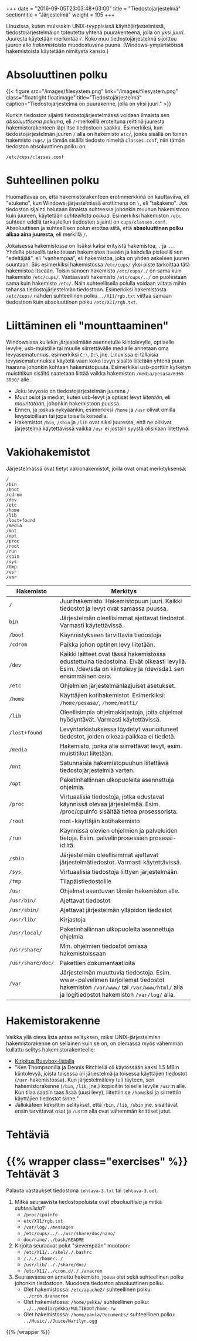 +++
date = "2016-09-05T23:03:48+03:00"
title = "Tiedostojärjestelmä"
sectiontitle = "Järjestelmä"
weight = 105
+++

Linuxissa, kuten muissakin UNIX-tyyppisissä käyttöjärjestelmissä, tiedostojärjestelmä on toteutettu yhtenä
puurakenteena, jolla on yksi *juuri*. Juuresta käytetään merkintää `/`.
Koko muu tiedostojärjestelmä sijoittuu juuren alle *hakemistoista* muodostuvana
puuna. (Windows-ympäristöissä hakemistoista käytetään nimitystä kansio.)

Absoluuttinen polku
===================

{{< figure src="/images/filesystem.png" link="/images/filesystem.png" class="floatright floatimage" title="Tiedostojärjestelmä" caption="Tiedostojärjestelmä on puurakenne, jolla on yksi juuri." >}}

Kunkin tiedoston sijainti tiedostojärjestelmässä voidaan ilmaista sen *absoluuttisena polkuna*,
eli `/`-merkeillä eroteltuna reittinä juuresta hakemistorakenteen läpi itse tiedostoon saakka.
Esimerkiksi, kun tiedostojärjestelmän juuren `/` alla on hakemisto `etc/`, jonka sisällä on
toinen hakemisto `cups/` ja tämän sisällä tiedosto nimeltä `classes.conf`,
niin tämän tiedoston absoluuttinen polku on:

```
/etc/cups/classes.conf
```

Suhteellinen polku
==================

Huomattavaa on, että hakemistorakenteen erotinmerkkinä on kauttaviiva, eli "etukeno", kun Windows-järjestelmissä
erottimena on `\`, eli "takakeno". Jos tiedoston sijainti halutaan ilmaista suhteessa johonkin muuhun
hakemistoon kuin juureen, käytetään *suhteellista polkua*. Esimerkiksi hakemiston `/etc` suhteen edellä
tarkastellun tiedoston sijainti on `cups/classes.conf`. Absoluuttisen ja suhteellisen polun erottaa
siitä, että **absoluuttinen polku alkaa aina juuresta**, eli merkillä `/`.

Jokaisessa hakemistossa on lisäksi kaksi erityistä hakemistoa, `.` ja `..`. Yhdellä pisteellä tarkoitetaan
hakemistoa itseään ja kahdella pisteellä sen "edeltäjää", eli "vanhempaa", eli hakemistoa, joka on yhden askeleen
juuren suuntaan. Siis esimerkiksi hakemistossa `/etc/cups/` yksi piste tarkoittaa tätä hakemistoa itseään.
Toisin sanoen hakemisto `/etc/cups/./` on sama kuin hakemisto `/etc/cups/`. Vastaavasti hakemisto `/etc/cups/../`
on puolestaan sama kuin hakemisto `/etc/`. Näin suhteellisella polulla voidaan viitata mihin tahansa
tiedostojärjestelmän tiedostoon. Esimerkiksi hakemistosta `/etc/cups/` nähden suhteellinen polku
`../X11/rgb.txt` viittaa samaan tiedostoon kuin absoluuttinen polku `/etc/X11/rgb.txt`.



Liittäminen eli "mounttaaminen"
========================

Windowsissa kullekin järjestelmään asennetulle kiintolevylle, optiselle levylle,
usb-muistille tai muulle siirrettävälle medialle annetaan oma levyasematunnus, esimerkiksi
`C:\`, `D:\` jne. Linuxissa ei tällaisia levyasematunnuksia käytetä vaan koko levyn sisältö liitetään
yhtenä puun haarana johonkin kohtaan hakemistopuuta. Esimerkiksi usb-porttiin kytketyn
muistitikun sisältö saatetaan liittää vaikka hakemiston `/media/pesasa/6365-3030/` alle.

* Joku levyosio on tiedostojärjestelmän juurena `/`
* Muut osiot ja mediat, kuten usb-levyt ja optiset levyt *liitetään*, eli *mountataan*, johonkin hakemistoon puussa.
* Ennen, ja joskus nykyäänkin, esimerkiksi `/home` ja `/usr` olivat omilla levyosioillaan tai jopa toisella koneella.
* Hakemistot `/bin`, `/sbin` ja `/lib` ovat siksi juuressa, että ne olisivat järjestelmä käytettävissä vaikka `/usr` 
  ei jostain syystä olisikaan liitettynä.



Vakiohakemistot
========================

Järjestelmässä ovat tietyt vakiohakemistot, joilla ovat omat merkityksensä:

```
/
/bin
/boot
/cdrom
/dev
/etc
/home
/lib
/lost+found
/media
/mnt
/opt
/proc
/root
/run
/sbin
/sys
/tmp
/usr
/var
```


| Hakemisto | Merkitys |
|-----------|----------|
| `/`     |  Juurihakemisto. Hakemistopuun juuri. Kaikki tiedostot ja levyt ovat samassa puussa. |
|`bin`    |  Järjestelmän oleellisimmat ajettavat tiedostot. Varmasti käytettävissä. |
|`/boot`  |  Käynnistykseen tarvittavia tiedostoja |
|`/cdrom` |  Paikka johon optinen levy liitetään.  |
|`/dev`   |  Kaikki laitteet ovat tässä hakemistossa edustettuina tiedostoina. Eivät oikeasti levyllä. Esim. /dev/sda on kiintolevy ja /dev/sda1 sen ensimmäinen osio. |
|`/etc`   |  Ohjelmien järjestelmänlaajuiset asetukset. |
|`/home`  |  Käyttäjien kotihakemistot. Esimerkiksi: `/home/pesasa/`, `/home/matti/` |
|`/lib`   |  Oleellisimpia ohjelmakirjastoja, joita ohjelmat hyödyntävät. Varmasti käytettävissä. |
|`/lost+found` | Levyntarkistuksessa löydetyt vaurioituneet tiedostot, joiden oikeaa paikkaa ei tiedetä.|
|`/media` |  Hakemisto, jonka alle siirrettävät levyt, esim. muistitikut liitetään. |
|`/mnt`   |  Satunnaisia hakemistopuuhun liitettäviä tiedostojärjestelmiä varten. |
|`/opt`   |  Paketinhallinnan ulkopuolelta asennettuja ohjelmia. |
|`/proc`  |  Virtuaalisia tiedostoja, jotka edustavat käynnissä olevaa järjestelmää. Esim. /proc/cpuinfo sisältää tietoa prosessorista. |
|`/root`  |  root-käyttäjän kotihakemisto |
|`/run`   |  Käynnissä olevien ohjelmien ja palveluiden tietoja. Esim. palvelinprosessien prosessi-id:itä. |
|`/sbin`  |  Järjestelmän oleellisimmat ajettavat järjestelmätiedostot. Varmasti käytettävissä. |
|`/sys`   |  Virtuaalisia tiedostoja liittyen järjestelmään. |
|`/tmp`   |  Tilapäistiedostoille |
|`/usr`   |  Ohjelmat asentuvan tämän hakemiston alle. |
|`/usr/bin/` | Ajettavat tiedostot |
|`/usr/sbin/`| Ajettavat järjestelmän ylläpidon tiedostot|
|`/usr/lib/` | Kirjastoja |
|`/usr/local/` | Paketinhallinnan ulkopuolelta asennettuja ohjelmia |
|`/usr/share/` | Mm. ohjelmien tiedostot omissa hakemistoissaan  |
|`/usr/share/doc/` | Pakettien dokumentaatioita |
|`/var`   |  Järjestelmän muuttuvia tiedostoja. Esim. www-palvelimen tarjoilemat tiedostot hakemiston `/var/www/` tai `/var/www/html/` alla ja logitiedostot hakemiston `/var/log/` alla. |




Hakemistorakenne
========================

Vaikka yllä oleva lista antaa selityksen, miksi UNIX-järjestelmien hakemistorakenne on sellainen kuin se on,
on olemassa myös vähemmän kullattu selitys hakemistorakenteelle:

* [Kirjoitus Busybox-listalla](http://lists.busybox.net/pipermail/busybox/2010-December/074114.html)
* "Ken Thompsonilla ja Dennis Ritchiellä oli käytössään kaksi 1.5 MB:n kiintolevyä, joista toisessa oli järjestelmä ja toisessa käyttäjien tiedostot (`/usr`-hakemistossa).
   Kun järjestelmälevy tuli täyteen, sen hakemistorakenne (`/bin`, `/lib`, jne.) kopioitiin toiselle levylle `/usr`:n alle.
   Kun tilaa saatiin taas lisää (uusi levy), liitettiin se `/home`:ksi ja siirrettiin käyttäjien tiedostot sinne."
* Jälkikäteen keksittiin selitykset, että `/bin`, `/lib`, `/sbin` jne. sisältävät ensin tarvittavat osat ja `/usr`:n alla ovat vähemmän kriittiset jutut.


Tehtäviä
==================================

{{% wrapper class="exercises" %}}
Tehtävät 3
==================================
Palauta vastaukset tiedostona `tehtava-3.txt` tai `tehtava-3.odt`.

1. Mitkä seuraavista tiedostopoluista ovat *absoluuttisia* ja mitkä *suhteellisia*?
    - `/proc/cpuinfo`
    - `etc/X11/rgb.txt`
    - `/var/log/./messages`
    - `/etc/cups/../../usr/share/doc/nano/`
    - `doc/nano/../bash/README`
2. Kirjoita seuraavat polut "sievempään" muotoon:
    - `/etc/X11/../skel/./.bashrc`
    - `/./././home/../`
    - `/usr/lib/.././share/doc/`
    - `/etc/X11/../cron.d/././anacron`
3. Seuraavassa on annettu hakemisto, jossa olet sekä suhteellinen polku johonkin tiedostoon.
   Muodosta tiedoston absoluuttinen polku.
    - Olet hakemistossa: `/etc/apache2/` suhteellinen polku: `../cron.d/anacron`
    - Olet hakemistossa: `/home/pekka/` suhteellinen polku: `../../media/pekka/MULTIBOOT/home-rw`
    - Olet hakemistossa: `/home/paula/Documents/` suhteellinen polku: `../Music/./Juice/Marilyn.ogg`

{{% /wrapper %}}